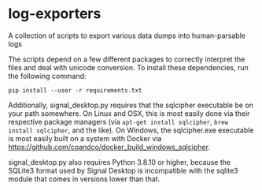 # log-exporters
A collection of scripts to export various data dumps into human-parsable logs

The scripts depend on a few different packages to correctly interpret the files and deal with unicode conversion.
To install these dependencies, run the following command:

    pip install --user -r requirements.txt
    
Additionally, signal_desktop.py requires that the sqlcipher executable be on your path somewhere.  On Linux and OSX, 
this is most easily done via their respective package managers (via `apt-get install sqlcipher`,
`brew install sqlcipher`, and the like).  On Windows, the sqlcipher.exe executable is most easily built on a system 
with Docker via https://github.com/coandco/docker_build_windows_sqlcipher.

signal_desktop.py also requires Python 3.8.10 or higher, because the 
SQLite3 format used by Signal Desktop is incompatible with the sqlite3 
module that comes in versions lower than that.
